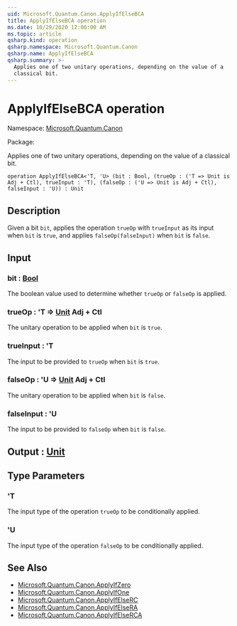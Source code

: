 ```yaml
---
uid: Microsoft.Quantum.Canon.ApplyIfElseBCA
title: ApplyIfElseBCA operation
ms.date: 10/29/2020 12:00:00 AM
ms.topic: article
qsharp.kind: operation
qsharp.namespace: Microsoft.Quantum.Canon
qsharp.name: ApplyIfElseBCA
qsharp.summary: >-
  Applies one of two unitary operations, depending on the value of a
  classical bit.
---
```


# ApplyIfElseBCA operation

Namespace: [Microsoft.Quantum.Canon](xref:Microsoft.Quantum.Canon)

Package: [](https://nuget.org/packages/)


Applies one of two unitary operations, depending on the value of aclassical bit.

```qsharp
operation ApplyIfElseBCA<'T, 'U> (bit : Bool, (trueOp : ('T => Unit is Adj + Ctl), trueInput : 'T), (falseOp : ('U => Unit is Adj + Ctl), falseInput : 'U)) : Unit
```


## Description

Given a bit `bit`, applies the operation `trueOp` with `trueInput` asits input when `bit` is `true`, and applies `falseOp(falseInput)`when `bit` is `false`.

## Input

### bit : [Bool](xref:microsoft.quantum.lang-ref.bool)

The boolean value used to determine whether `trueOp` or `falseOp` isapplied.


### trueOp : 'T => [Unit](xref:microsoft.quantum.lang-ref.unit) Adj + Ctl

The unitary operation to be applied when `bit` is `true`.


### trueInput : 'T

The input to be provided to `trueOp` when `bit` is `true`.


### falseOp : 'U => [Unit](xref:microsoft.quantum.lang-ref.unit) Adj + Ctl

The unitary operation to be applied when `bit` is `false`.


### falseInput : 'U

The input to be provided to `falseOp` when `bit` is `false`.



## Output : [Unit](xref:microsoft.quantum.lang-ref.unit)



## Type Parameters

### 'T

The input type of the operation `trueOp` to be conditionally applied.
### 'U

The input type of the operation `falseOp` to be conditionally applied.

## See Also

- [Microsoft.Quantum.Canon.ApplyIfZero](xref:Microsoft.Quantum.Canon.ApplyIfZero)
- [Microsoft.Quantum.Canon.ApplyIfOne](xref:Microsoft.Quantum.Canon.ApplyIfOne)
- [Microsoft.Quantum.Canon.ApplyIfElseRC](xref:Microsoft.Quantum.Canon.ApplyIfElseRC)
- [Microsoft.Quantum.Canon.ApplyIfElseRA](xref:Microsoft.Quantum.Canon.ApplyIfElseRA)
- [Microsoft.Quantum.Canon.ApplyIfElseRCA](xref:Microsoft.Quantum.Canon.ApplyIfElseRCA)